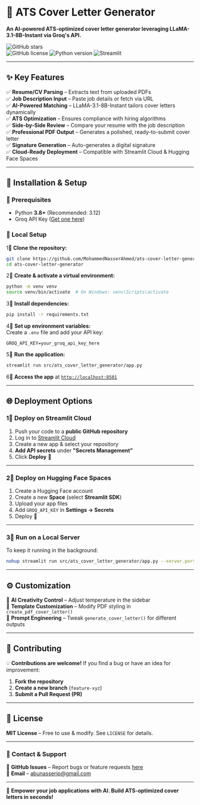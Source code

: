 # **📝 ATS Cover Letter Generator**  
**An AI-powered ATS-optimized cover letter generator leveraging LLaMA-3.1-8B-Instant via Groq's API.**  

![GitHub stars](https://img.shields.io/github/stars/MohammedNasserAhmed/ats-cover-letter-generator?style=social)  
![GitHub license](https://img.shields.io/github/license/MohammedNasserAhmed/ats-cover-letter-generator) <img src="https://img.shields.io/badge/Python-3.12-blue" alt="Python version"> <img src="https://img.shields.io/badge/Streamlit-1.26.0-red" alt="Streamlit">

---

## **✨ Key Features**  

✅ **Resume/CV Parsing** – Extracts text from uploaded PDFs  
✅ **Job Description Input** – Paste job details or fetch via URL  
✅ **AI-Powered Matching** – LLaMA-3.1-8B-Instant tailors cover letters dynamically  
✅ **ATS Optimization** – Ensures compliance with hiring algorithms  
✅ **Side-by-Side Review** – Compare your resume with the job description  
✅ **Professional PDF Output** – Generates a polished, ready-to-submit cover letter  
✅ **Signature Generation** – Auto-generates a digital signature  
✅ **Cloud-Ready Deployment** – Compatible with Streamlit Cloud & Hugging Face Spaces  

---

## **🚀 Installation & Setup**  

### **🔹 Prerequisites**  
- Python **3.8+** (Recommended: 3.12)  
- Groq API Key ([Get one here](https://console.groq.com/))  

### **🔹 Local Setup**  

1⃣ **Clone the repository:**  
   ```bash
   git clone https://github.com/MohammedNasserAhmed/ats-cover-letter-generator.git
   cd ats-cover-letter-generator
   ```

2⃣ **Create & activate a virtual environment:**  
   ```bash
   python -m venv venv
   source venv/bin/activate  # On Windows: venv\Scripts\activate
   ```

3⃣ **Install dependencies:**  
   ```bash
   pip install -r requirements.txt
   ```

4⃣ **Set up environment variables:**  
   Create a `.env` file and add your API key:  
   ```
   GROQ_API_KEY=your_groq_api_key_here
   ```

5⃣ **Run the application:**  
   ```bash
   streamlit run src/ats_cover_letter_generator/app.py
   ```

6⃣ **Access the app** at [`http://localhost:8501`](http://localhost:8501)  

---

## **🌐 Deployment Options**  

### **1⃣ Deploy on Streamlit Cloud**  
1. Push your code to a **public GitHub repository**  
2. Log in to [Streamlit Cloud](https://streamlit.io/cloud)  
3. Create a new app & select your repository  
4. **Add API secrets** under **"Secrets Management"**  
5. Click **Deploy** 🎉  

---

### **2⃣ Deploy on Hugging Face Spaces**  
1. Create a Hugging Face account  
2. Create a new **Space** (select **Streamlit SDK**)  
3. Upload your app files  
4. Add `GROQ_API_KEY` in **Settings → Secrets**  
5. Deploy 🚀  

---

### **3⃣ Run on a Local Server**  
To keep it running in the background:  
```bash
nohup streamlit run src/ats_cover_letter_generator/app.py --server.port 8501 &
```

---

## **⚙️ Customization**  

🔹 **AI Creativity Control** – Adjust temperature in the sidebar  
🔹 **Template Customization** – Modify PDF styling in `create_pdf_cover_letter()`  
🔹 **Prompt Engineering** – Tweak `generate_cover_letter()` for different outputs  

---

## **🤝 Contributing**  
💡 **Contributions are welcome!** If you find a bug or have an idea for improvement:  
1. **Fork the repository**  
2. **Create a new branch** (`feature-xyz`)  
3. **Submit a Pull Request (PR)**  

---

## **📝 License**  
**MIT License** – Free to use & modify. See `LICENSE` for details.  

---

### **📩 Contact & Support**  
🔗 **GitHub Issues** – Report bugs or feature requests [here](https://github.com/MohammedNasserAhmed/ats-cover-letter-generator/issues)  
📝 **Email** – [abunasserip@gmail.com](mailto:abunasserip@gmail.com)  

---

🚀 **Empower your job applications with AI. Build ATS-optimized cover letters in seconds!**
